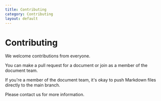 ```yaml
---
title: Contributing
category: Contributing
layout: default
---
```


# Contributing

We welcome contributions from everyone.

You can make a pull request for a document or join as a member of the document team.

If you're a member of the document team, it's okay to push Markdown files directly to the main branch.

Please contact us for more information.

